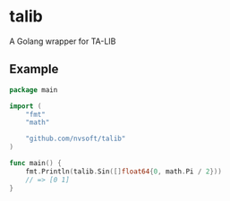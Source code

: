 # talib
A Golang wrapper for TA-LIB

## Example
```go
package main

import (
	"fmt"
	"math"

	"github.com/nvsoft/talib"
)

func main() {
	fmt.Println(talib.Sin([]float64{0, math.Pi / 2}))
	// => [0 1]
}
```
